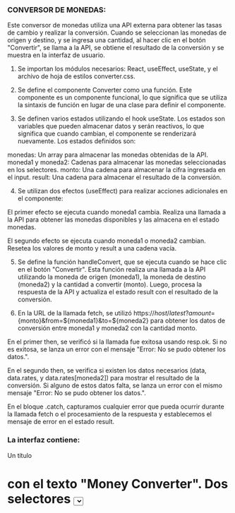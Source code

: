 ### CONVERSOR DE MONEDAS:

Este conversor de monedas utiliza una API externa para obtener las tasas de cambio y realizar la conversión. Cuando se seleccionan las monedas de origen y destino, y se ingresa una cantidad, al hacer clic en el botón "Convertir", se llama a la API, se obtiene el resultado de la conversión y se muestra en la interfaz de usuario.

1. Se importan los módulos necesarios: React, useEffect, useState, y el archivo de hoja de estilos converter.css.

2. Se define el componente Converter como una función. Este componente es un componente funcional, lo que significa que se utiliza la sintaxis de función en lugar de una clase para definir el componente.

3. Se definen varios estados utilizando el hook useState. Los estados son variables que pueden almacenar datos y serán reactivos, lo que significa que cuando cambian, el componente se renderizará nuevamente. Los estados definidos son:

monedas: Un array para almacenar las monedas obtenidas de la API.
moneda1 y moneda2: Cadenas para almacenar las monedas seleccionadas en los selectores.
monto: Una cadena para almacenar la cifra ingresada en el input.
result: Una cadena para almacenar el resultado de la conversión.

4. Se utilizan dos efectos (useEffect) para realizar acciones adicionales en el componente:

El primer efecto se ejecuta cuando moneda1 cambia. Realiza una llamada a la API para obtener las monedas disponibles y las almacena en el estado monedas.

El segundo efecto se ejecuta cuando moneda1 o moneda2 cambian. Resetea los valores de monto y result a una cadena vacía.

5. Se define la función handleConvert, que se ejecuta cuando se hace clic en el botón "Convertir". Esta función realiza una llamada a la API utilizando la moneda de origen (moneda1), la moneda de destino (moneda2) y la cantidad a convertir (monto). Luego, procesa la respuesta de la API y actualiza el estado result con el resultado de la conversión.

6. En la URL de la llamada fetch, se utilizó https://${host}/latest?amount=${monto}&from=${moneda1}&to=${moneda2} para obtener los datos de conversión entre moneda1 y moneda2 con la cantidad monto.

En el primer then, se verificó si la llamada fue exitosa usando resp.ok. Si no es exitosa, se lanza un error con el mensaje "Error: No se pudo obtener los datos.".

En el segundo then, se verifica si existen los datos necesarios (data, data.rates, y data.rates[moneda2]) para mostrar el resultado de la conversión. Si alguno de estos datos falta, se lanza un error con el mismo mensaje "Error: No se pudo obtener los datos.".

En el bloque .catch, capturamos cualquier error que pueda ocurrir durante la llamada fetch o el procesamiento de la respuesta y establecemos el mensaje de error en el estado result.

### La interfaz contiene:

Un título <h1> con el texto "Money Converter".
Dos selectores <select> para seleccionar las monedas de origen y destino. Los options se generan a partir de las monedas disponibles en el estado monedas.
Un input <input> para ingresar la cantidad a convertir, cuyo valor está enlazado con el estado monto.
Un párrafo <p> que muestra el resultado de la conversión con la moneda de destino (moneda2) y el valor almacenado en el estado result.
Un botón <button> con el texto "Convertir", que al hacer clic ejecuta la función handleConvert.
